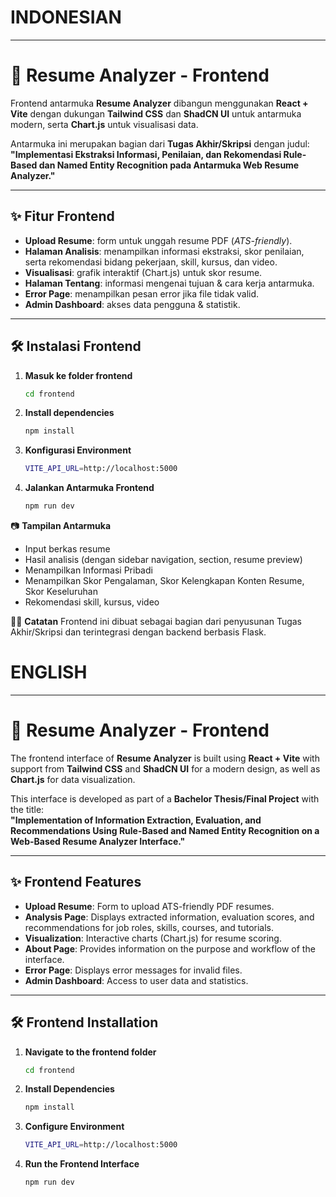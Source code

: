 # INDONESIAN
----------------------------------------
# 🎨 Resume Analyzer - Frontend

Frontend antarmuka **Resume Analyzer** dibangun menggunakan **React + Vite** dengan dukungan **Tailwind CSS** dan **ShadCN UI** untuk antarmuka modern, serta **Chart.js** untuk visualisasi data.

Antarmuka ini merupakan bagian dari **Tugas Akhir/Skripsi** dengan judul:  
**"Implementasi Ekstraksi Informasi, Penilaian, dan Rekomendasi Rule-Based dan Named Entity Recognition pada Antarmuka Web Resume Analyzer."**

---

## ✨ Fitur Frontend
- **Upload Resume**: form untuk unggah resume PDF (*ATS-friendly*).
- **Halaman Analisis**: menampilkan informasi ekstraksi, skor penilaian, serta rekomendasi bidang pekerjaan, skill, kursus, dan video.
- **Visualisasi**: grafik interaktif (Chart.js) untuk skor resume.
- **Halaman Tentang**: informasi mengenai tujuan & cara kerja antarmuka.
- **Error Page**: menampilkan pesan error jika file tidak valid.
- **Admin Dashboard**: akses data pengguna & statistik.

---

## 🛠️ Instalasi Frontend

1. **Masuk ke folder frontend**
   ```bash
   cd frontend
2. **Install dependencies**
   ```bash
   npm install
3. **Konfigurasi Environment**
   ```bash
   VITE_API_URL=http://localhost:5000
4. **Jalankan Antarmuka Frontend**
   ```bash
   npm run dev

📷 **Tampilan Antarmuka**
- Input berkas resume
- Hasil analisis (dengan sidebar navigation, section, resume preview)
- Menampilkan Informasi Pribadi
- Menampilkan Skor Pengalaman, Skor Kelengkapan Konten Resume, Skor Keseluruhan
- Rekomendasi skill, kursus, video

👨‍🎓 **Catatan**
Frontend ini dibuat sebagai bagian dari penyusunan Tugas Akhir/Skripsi dan terintegrasi dengan backend berbasis Flask.



# ENGLISH
----------------------------------------
# 🎨 Resume Analyzer - Frontend

The frontend interface of **Resume Analyzer** is built using **React + Vite** with support from **Tailwind CSS** and **ShadCN UI** for a modern design, as well as **Chart.js** for data visualization.

This interface is developed as part of a **Bachelor Thesis/Final Project** with the title:  
**"Implementation of Information Extraction, Evaluation, and Recommendations Using Rule-Based and Named Entity Recognition on a Web-Based Resume Analyzer Interface."**

---

## ✨ Frontend Features
- **Upload Resume**: Form to upload ATS-friendly PDF resumes.
- **Analysis Page**: Displays extracted information, evaluation scores, and recommendations for job roles, skills, courses, and tutorials.
- **Visualization**: Interactive charts (Chart.js) for resume scoring.
- **About Page**: Provides information on the purpose and workflow of the interface.
- **Error Page**: Displays error messages for invalid files.
- **Admin Dashboard**: Access to user data and statistics.

---

## 🛠️ Frontend Installation

1. **Navigate to the frontend folder**
   ```bash
   cd frontend
2. **Install Dependencies**
   ```bash
   npm install
3. **Configure Environment**
   ```bash
   VITE_API_URL=http://localhost:5000
4. **Run the Frontend Interface**
   ```bash
   npm run dev
